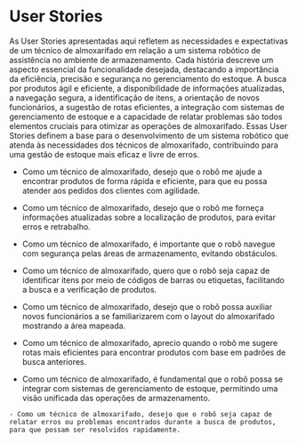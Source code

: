 # User Stories

As User Stories apresentadas aqui refletem as necessidades e expectativas de um técnico de almoxarifado em relação a um sistema robótico de assistência no ambiente de armazenamento. Cada história descreve um aspecto essencial da funcionalidade desejada, destacando a importância da eficiência, precisão e segurança no gerenciamento do estoque. A busca por produtos ágil e eficiente, a disponibilidade de informações atualizadas, a navegação segura, a identificação de itens, a orientação de novos funcionários, a sugestão de rotas eficientes, a integração com sistemas de gerenciamento de estoque e a capacidade de relatar problemas são todos elementos cruciais para otimizar as operações de almoxarifado. Essas User Stories definem a base para o desenvolvimento de um sistema robótico que atenda às necessidades dos técnicos de almoxarifado, contribuindo para uma gestão de estoque mais eficaz e livre de erros.

   - Como um técnico de almoxarifado, desejo que o robô me ajude a encontrar produtos de forma rápida e eficiente, para que eu possa atender aos pedidos dos clientes com agilidade.
 
   - Como um técnico de almoxarifado, desejo que o robô me forneça informações atualizadas sobre a localização de produtos, para evitar erros e retrabalho.
 
   - Como um técnico de almoxarifado, é importante que o robô navegue com segurança pelas áreas de armazenamento, evitando obstáculos.
 
   - Como um técnico de almoxarifado, quero que o robô seja capaz de identificar itens por meio de códigos de barras ou etiquetas, facilitando a busca e a verificação de produtos.
 
   - Como um técnico de almoxarifado, desejo que o robô possa auxiliar novos funcionários a se familiarizarem com o layout do almoxarifado mostrando a área mapeada.
 
   - Como um técnico de almoxarifado, aprecio quando o robô me sugere rotas mais eficientes para encontrar produtos com base em padrões de busca anteriores.
 
   - Como um técnico de almoxarifado, é fundamental que o robô possa se integrar com sistemas de gerenciamento de estoque, permitindo uma visão unificada das operações de armazenamento.
 
    - Como um técnico de almoxarifado, desejo que o robô seja capaz de relatar erros ou problemas encontrados durante a busca de produtos, para que possam ser resolvidos rapidamente.



